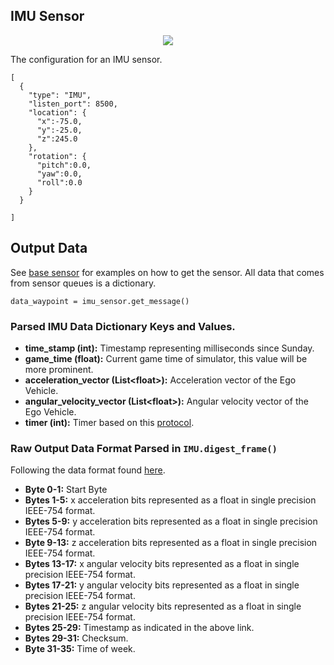 ## IMU Sensor

<p align="center">
<img src="https://github.com/monoDriveIO/Client/raw/master/WikiPhotos/imusensor.PNG" />
</p>

The configuration for an IMU sensor.

```
[
  {
    "type": "IMU",
    "listen_port": 8500,
    "location": {
      "x":-75.0,
      "y":-25.0,
      "z":245.0
    },
    "rotation": {
      "pitch":0.0,
      "yaw":0.0,
      "roll":0.0
    }
  }

]
```

## Output Data
See [base sensor](Base-Sensor.md) for examples on how to get the sensor. All data that comes from sensor queues is a dictionary.

`data_waypoint = imu_sensor.get_message()`

### Parsed IMU Data Dictionary Keys and Values.

- **time_stamp (int):** Timestamp representing milliseconds since Sunday.
- **game_time (float):** Current game time of simulator, this value will be more prominent.
- **acceleration_vector (List<float<float>>):** Acceleration vector of the Ego Vehicle.
- **angular_velocity_vector (List<float<float>>):** Angular velocity vector of the Ego Vehicle. 
- **timer (int):** Timer based on this [protocol](http://files.microstrain.com/dcp/Inertia-Link-3DM-GX2-data-communications-protocol.pdf).

### Raw Output Data Format Parsed in `IMU.digest_frame()`

Following the data format found [here](http://files.microstrain.com/dcp/Inertia-Link-3DM-GX2-data-communications-protocol.pdf).

- **Byte 0-1:** Start Byte
- **Bytes 1-5:** x acceleration bits represented as a float in single precision IEEE-754 format.
- **Bytes 5-9:** y acceleration bits represented as a float in single precision IEEE-754 format.
- **Byte 9-13:** z acceleration bits represented as a float in single precision IEEE-754 format.
- **Bytes 13-17:** x angular velocity bits represented as a float in single precision IEEE-754 format.
- **Bytes 17-21:** y angular velocity bits represented as a float in single precision IEEE-754 format.
- **Bytes 21-25:** z angular velocity bits represented as a float in single precision IEEE-754 format.
- **Bytes 25-29:** Timestamp as indicated in the above link.
- **Bytes 29-31:** Checksum.
- **Byte 31-35:** Time of week.